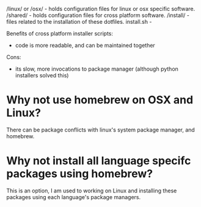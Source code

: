 /linux/ or /osx/ - holds configuration files for linux or osx specific software.
/shared/ - holds configuration files for cross platform software.
/install/ - files related to the installation of these dotfiles.
install.sh - 



Benefits of cross platform installer scripts:
- code is more readable, and can be maintained together

Cons:
- its slow, more invocations to package manager (although python installers solved this)



# Why not use homebrew on OSX and Linux?
There can be package conflicts with linux's system package manager, and homebrew.

# Why not install all language specifc packages using homebrew?
This is an option, I am used to working on Linux and installing these packages using each language's package managers.
